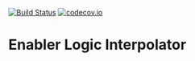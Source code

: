 [![Build Status](https://api.travis-ci.org/symbiote-h2020/EnablerLogicInterpolator.svg?branch=staging)](https://api.travis-ci.org/symbiote-h2020/EnablerLogicInterpolator)
[![codecov.io](https://codecov.io/github/symbiote-h2020/EnablerLogicInterpolator/branch/master/graph/badge.svg)](https://codecov.io/github/symbiote-h2020/EnablerLogicInterpolator)

# Enabler Logic Interpolator
